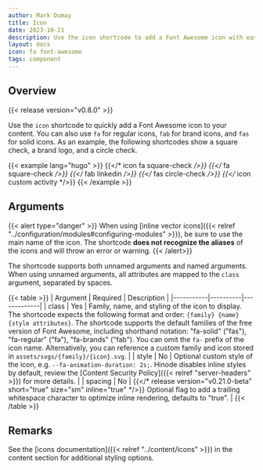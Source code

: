 ```yaml
---
author: Mark Dumay
title: Icon
date: 2023-10-21
description: Use the icon shortcode to add a Font Awesome icon with ease.
layout: docs
icon: fa font-awesome
tags: component
---
```


## Overview

{{< release version="v0.8.0" >}}

Use the `icon` shortcode to quickly add a Font Awesome icon to your content. You can also use `fa` for regular icons, `fab` for brand icons, and `fas` for solid icons. As an example, the following shortcodes show a square check, a brand logo, and a circle check.

<!-- markdownlint-disable MD037 -->
{{< example lang="hugo" >}}
{{</* icon fa square-check */>}}
{{</* fa square-check */>}}
{{</* fab linkedin */>}}
{{</* fas circle-check */>}}
{{</* icon custom activity */>}}
{{< /example >}}
<!-- markdownlint-enable MD037 -->

## Arguments

{{< alert type="danger" >}}
When using [inline vector icons]({{< relref "../configuration/modules#configuring-modules" >}}), be sure to use the main name of the icon. The shortcode **does not recognize the aliases** of the icons and will throw an error or warning.
{{< /alert>}}

The shortcode supports both unnamed arguments and named arguments. When using unnamed arguments, all attributes are mapped to the `class` argument, separated by spaces.

<!-- markdownlint-disable MD037 -->
{{< table >}}
| Argument  | Required | Description |
|-----------|----------|-------------|
| class     | Yes | Family, name, and styling of the icon to display. The shortcode expects the following format and order: `{family} {name} {style attributes}`. The shortcode supports the default families of the free version of Font Awesome, including shorthand notation: "fa-solid" ("fas"), "fa-regular" ("fa"), "fa-brands" ("fab"). You can omit the `fa-` prefix of the icon name. Alternatively, you can reference a custom family and icon stored in `assets/svgs/{family}/{icon}.svg`. |
| style     | No | Optional custom style of the icon, e.g. `--fa-animation-duration: 2s;`. Hinode disables inline styles by default, review the [Content Security Policy]({{< relref "server-headers" >}}) for more details. |
| spacing   | No | {{</* release version="v0.21.0-beta" short="true" size="sm" inline="true" */>}} Optional flag to add a trailing whitespace character to optimize inline rendering, defaults to "true". |
{{< /table >}}
<!-- markdownlint-enable MD037 -->

## Remarks

See the [icons documentation]({{< relref "../content/icons" >}}) in the content section for additional styling options.
